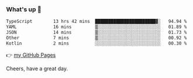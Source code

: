 ### What's up 👋

<!--START_SECTION:waka-->

```txt
TypeScript        13 hrs 42 mins  ███████████████████████▓░   94.94 %
YAML              16 mins         ▒░░░░░░░░░░░░░░░░░░░░░░░░   01.89 %
JSON              14 mins         ▒░░░░░░░░░░░░░░░░░░░░░░░░   01.73 %
Other             7 mins          ▒░░░░░░░░░░░░░░░░░░░░░░░░   00.92 %
Kotlin            2 mins          ░░░░░░░░░░░░░░░░░░░░░░░░░   00.30 %
```

<!--END_SECTION:waka-->

👉 [my GitHub Pages](https://ykzhukian.github.io)

Cheers, have a great day.

